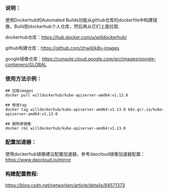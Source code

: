 ### 说明：
使用Dockerhub的Automated Builds功能从github仓库的dockerfile中构建镜像，Build到dockerhub个人仓库，然后再从它们上面拉取.

dockerhub仓库：https://hub.docker.com/u/willdockerhub/

github构建仓库：https://github.com/zhwill/k8s-images

google镜像仓库：https://console.cloud.google.com/gcr/images/google-containers/GLOBAL


### 使用方法示例：
```shell
## 拉取images
docker pull willdockerhub/kube-apiserver-amd64:v1.13.0

## 修改tag
docker tag willdockerhub/kube-apiserver-amd64:v1.13.0 k8s.gcr.io/kube-apiserver-amd64:v1.13.0

## 删除原镜像
docker rmi willdockerhub/kube-apiserver-amd64:v1.13.0
```

### 配置加速器：
使用dockerhub镜像建议配置加速器，参考daocloud镜像加速器配置：
https://www.daocloud.io/mirror

### 构建配置教程:
https://blog.csdn.net/networken/article/details/84571373
